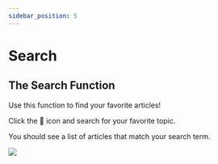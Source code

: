 ```yaml
---
sidebar_position: 5
---
```


# Search

## The Search Function

Use this function to find your favorite articles!

Click the 🔎 icon and search for your favorite topic.

You should see a list of articles that match your search term.

![](https://daily-now-res.cloudinary.com/image/upload/v1646140748/docs/search.svg)